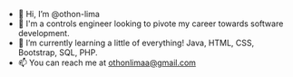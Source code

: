 - 👋 Hi, I’m @othon-lima
- :construction_worker: I'm a controls engineer looking to pivote my career towards software development.
- 🌱 I’m currently learning a little of everything! Java, HTML, CSS, Bootstrap, SQL, PHP.
- 📫 You can reach me at othonlimaa@gmail.com

<!---
othon-lima/othon-lima is a ✨ special ✨ repository because its `README.md` (this file) appears on your GitHub profile.
You can click the Preview link to take a look at your changes.
--->
